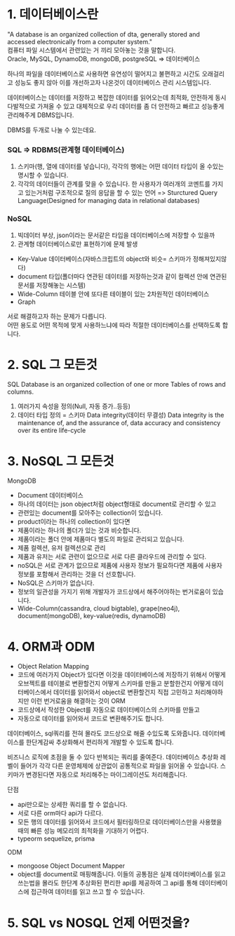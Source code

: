 # 1. 데이터베이스란

"A database is an organized collection of dta, generally stored and accessed electronically from a computer system."<br>
컴퓨터 파일 시스템에서 관련있는 거 끼리 모아놓는 것을 말합니다.<br>
Oracle, MySQL, DynamoDB, mongoDB, postgreSQL => 데이터베이스<br>

하나의 파일을 데이터베이스로 사용하면 유연성이 떨어지고 불편하고 시간도 오래걸리고 성능도 좋지 않아 이를 개선하고자 나온것이 데이터베이스 관리 시스템입니다.

데이터베이스는 데이터를 저장하고 복잡한 데이터를 읽어오는데 최적화, 안전하게 동시다발적으로 가져올 수 있고 대체적으로 우리 데이터를 좀 더 안전하고 빠르고 성능좋게 관리해주게 DBMS입니다.

DBMS를 두개로 나눌 수 있는데요.<br>

### SQL => RDBMS(관계형 데이터베이스)
1. 스키마(행, 열에 데이터를 넣습니다), 각각의 행에는 어떤 데이터 타입이 올 수있는 명시할 수 있습니다.
2. 각각의 데이터들이 관계를 맞을 수 있습니다. 한 사용자가 여러개의 코멘트를 가지고 있는거처럼
   구조적으로 질의 응답을 할 수 있는 언어 => Sturctured Query Language(Designed for managing data in relational databases)

### NoSQL
1. 빅데이터 부상, json이라는 문서같은 타입을 데이터베이스에 저장할 수 있을까
2. 관계형 데이터베이스로만 표현하기에 문제 발생
- Key-Value 데이터베이스(자바스크립트의 object와 비슷= 스키마가 정해져있지않다)
- document 타입(폴더마다 연관된 데이터를 저장하는것과 같이 컬렉션 안에 연관된 문서를 저장해놓는 시스템)
- Wide-Column 테이블 안에 또다른 테이블이 있는 2차원적인 데이터베이스
- Graph

서로 해결하고자 하는 문제가 다릅니다.<br>
어떤 용도로 어떤 목적에 맞게 사용하느냐에 따라 적절한 데이터베이스를 선택하도록 합니다.<br>

# 2. SQL 그 모든것
SQL Database is an organized collection of one or more Tables of rows and columns.

1. 여러가지 속성을 정의(Null, 자동 증가..등등)
2. 데이터 타입 정의
   = 스키마
   Data integrity(데이터 무결성)
   Data integrity is the maintenance of, and the assurance of, data accuracy and consistency over its entire life-cycle

# 3. NoSQL 그 모든것

MongoDB
- Document 데이터베이스
- 하나의 데이터는 json object처럼 object형태로 document로 관리할 수 있고
- 관련있는 document를 모아주는 collection이 있습니다.
- product이라는 하나의 collection이 있다면
- 제품이라는 하나의 폴더가 있는 것과 비슷합니다.
- 제품이라는 폴더 안에 제품마다 별도의 파일로 관리되고 있습니다.
- 제품 컬렉션, 유저 컬렉션으로 관리
- 제품과 유저는 서로 관련이 없으므로 서로 다른 클라우드에 관리할 수 있다.
- noSQL은 서로 관계가 없으므로 제품에 사용자 정보가 필요하다면 제품에 사용자 정보를 포함해서 관리하는 것을
  더 선호합니다.
- NoSQL은 스키마가 없습니다.
- 정보의 일관성을 가지기 위해 개발자가 코드상에서 해주어야하는 번거로움이 있습니다.
- Wide-Column(cassandra, cloud bigtable), grape(neo4j), document(mongoDB), key-value(redis, dynamoDB)

# 4. ORM과 ODM

- Object Relation Mapping
- 코드에 여러가지 Object가 있다면 이것을 데이터베이스에 저장하기 위해서 어떻게 오브젝트를 테이블로 변환할건지
  어떻게 스키마를 만들고 분할한건지 어떻게 데이터베이스에서 데이터를 읽어와서 object로 변환할건지 직접 고민하고 처리해야하지만 이런 번거로움을 해결하는 것이 ORM
- 코드상에서 작성한 Object를 자동으로 데이터베이스의 스키마를 만들고
- 자동으로 데이터를 읽어와서 코드로 변환해주기도 합니다.

데이터베이스, sql쿼리를 전혀 몰라도 코드상으로 해줄 수있도록 도와줍니다.
데이터베이스를 한단계감싸 추상화해서 편리하게 개발할 수 있도록 합니다.

비즈니스 로직에 초점을 둘 수 있다
반복되는 쿼리를 줄여준다.
데이터베이스 추상화 레벨이 들어가 각각 다른 운영체제에 상관없이 공통적으로 파일을 읽어올 수 있습니다.
스키마가 변경된다면 자동으로 처리해주는 마이그레이션도 처리해줍니다.

단점

- api만으로는 상세한 쿼리를 할 수 없습니다.
- 서로 다른 orm마다 api가 다르다.
- 모든 행의 데이터를 읽어와서 코드에서 필터링하므로 데이터베이스만을 사용했을 때의 빠른 성능 메모리의 최적화을 기대하기 어렵다.
- typeorm sequelize, prisma

ODM

- mongoose
  Object Document Mapper
- object를 document로 매핑해줍니다.
  이들의 공통점은 실제 데이터베이스를 읽고쓰는법을 몰라도 한단계 추상화된 편리한 api를 제공하여
  그 api를 통해 데이터베이스에 접근하여 데이터를 읽고 쓰고 할 수 있습니다.

# 5. SQL vs NOSQL 언제 어떤것을?
